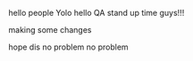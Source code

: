 hello people
Yolo
hello
QA stand up time guys!!!


 
making some changes


hope dis no problem
no problem   
